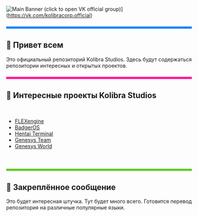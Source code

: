 ![Main Banner (click to open VK official group)](.profile/src/splash.png)](https://vk.com/kolibracorp.official)

![Boop](./profile/src/board1.png)

## 👋 Привет всем

Это официальный репозиторий Kolibra Studios. Здесь будут содержаться репозитории интересных и открытых проектов.

![Boop](./profile/src/board2.png)

## 📝 Интересные проекты Kolibra Studios

<br>

<!-- BLOG-POST-LIST:START -->
- [FLEXengine](https://vk.com/kolibracorp.flexui)
- [BadgerOS](https://vk.com/kolibracorp.badgeros)
- [Hentai Terminal](https://vk.com/kolibracorp.hterminal)
- [Genesys Team](https://vk.com/genesys.team)
- [Genesys World](https://vk.com/genesys.world)
<!-- BLOG-POST-LIST:END -->

<br>

![Boop](./profile/src/board4.png)

## 📌 Закреплённое сообщение

Это будет интересная штучка. Тут будет много всего.
Готовится перевод репозитория на различные популярные языки.
